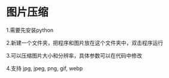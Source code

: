 # 图片压缩
1.需要先安装python

2.新建一个文件夹，把程序和图片放在这个文件夹中，双击程序运行

3.可以压缩图片大小和分辨率，具体参数可以在代码中修改

4.支持 jpg, jpeg, png, gif, webp
